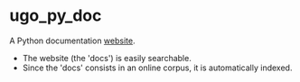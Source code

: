 # ugo_py_doc

A Python documentation [website](https://ugoproto.github.io/ugo_py_doc/).

- The website (the 'docs') is easily searchable.
- Since the 'docs' consists in an online corpus, it is automatically indexed.
